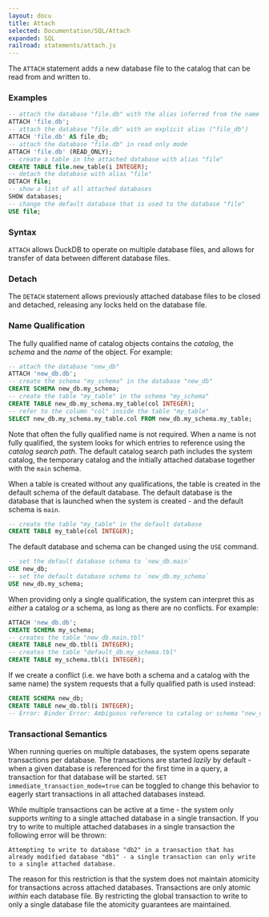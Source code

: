 ```yaml
---
layout: docu
title: Attach
selected: Documentation/SQL/Attach
expanded: SQL
railroad: statements/attach.js
---
```


The `ATTACH` statement adds a new database file to the catalog that can be read from and written to.

### Examples
```sql
-- attach the database "file.db" with the alias inferred from the name ("file")
ATTACH 'file.db';
-- attach the database "file.db" with an explicit alias ("file_db")
ATTACH 'file.db' AS file_db;
-- attach the database "file.db" in read only mode
ATTACH 'file.db' (READ_ONLY);
-- create a table in the attached database with alias "file"
CREATE TABLE file.new_table(i INTEGER);
-- detach the database with alias "file"
DETACH file;
-- show a list of all attached databases
SHOW databases;
-- change the default database that is used to the database "file"
USE file;
```

### Syntax
<div id="rrdiagram1"></div>

`ATTACH` allows DuckDB to operate on multiple database files, and allows for transfer of data between different database files. 

### Detach
<div id="rrdiagram2"></div>

The `DETACH` statement allows previously attached database files to be closed and detached, releasing any locks held on the database file.

### Name Qualification
The fully qualified name of catalog objects contains the *catalog*, the *schema* and the *name* of the object. For example:

```sql
-- attach the database "new_db"
ATTACH 'new_db.db';
-- create the schema "my_schema" in the database "new_db"
CREATE SCHEMA new_db.my_schema;
-- create the table "my_table" in the schema "my_schema"
CREATE TABLE new_db.my_schema.my_table(col INTEGER);
-- refer to the column "col" inside the table "my_table"
SELECT new_db.my_schema.my_table.col FROM new_db.my_schema.my_table;
```

Note that often the fully qualified name is not required. When a name is not fully qualified, the system looks for which entries to reference using the *catalog search path*. The default catalog search path includes the system catalog, the temporary catalog and the initially attached database together with the `main` schema.

When a table is created without any qualifications, the table is created in the default schema of the default database. The default database is the database that is launched when the system is created - and the default schema is `main`.

```sql
-- create the table "my_table" in the default database
CREATE TABLE my_table(col INTEGER);
```

The default database and schema can be changed using the `USE` command.

```sql
-- set the default database schema to `new_db.main`
USE new_db;
-- set the default database schema to `new_db.my_schema`
USE new_db.my_schema;
```

When providing only a single qualification, the system can interpret this as *either* a catalog *or* a schema, as long as there are no conflicts. For example:

```sql
ATTACH 'new_db.db';
CREATE SCHEMA my_schema;
-- creates the table "new_db.main.tbl"
CREATE TABLE new_db.tbl(i INTEGER);
-- creates the table "default_db.my_schema.tbl"
CREATE TABLE my_schema.tbl(i INTEGER);
```

If we create a conflict (i.e. we have both a schema and a catalog with the same name) the system requests that a fully qualified path is used instead:

```sql
CREATE SCHEMA new_db;
CREATE TABLE new_db.tbl(i INTEGER);
-- Error: Binder Error: Ambiguous reference to catalog or schema "new_db" - use a fully qualified path like "memory.new_db"
```

### Transactional Semantics
When running queries on multiple databases, the system opens separate transactions per database. The transactions are started *lazily* by default - when a given database is referenced for the first time in a query, a transaction for that database will be started. `SET immediate_transaction_mode=true` can be toggled to change this behavior to eagerly start transactions in all attached databases instead.

While multiple transactions can be active at a time - the system only supports *writing* to a single attached database in a single transaction. If you try to write to multiple attached databases in a single transaction the following error will be thrown:

```
Attempting to write to database "db2" in a transaction that has already modified database "db1" - a single transaction can only write to a single attached database.
```

The reason for this restriction is that the system does not maintain atomicity for transactions across attached databases. Transactions are only atomic *within* each database file. By restricting the global transaction to write to only a single database file the atomicity guarantees are maintained.